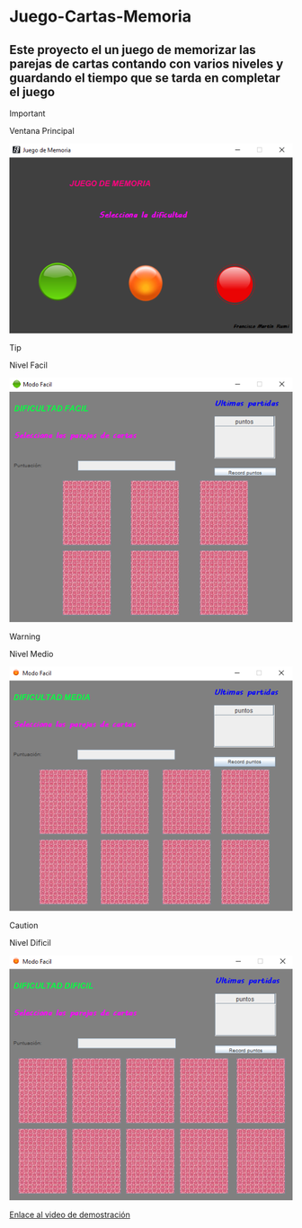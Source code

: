 # Juego-Cartas-Memoria

## Este proyecto el un juego de memorizar las parejas de cartas contando con varios niveles y guardando el tiempo que se tarda en completar el juego

> [!IMPORTANT]
> Ventana Principal

![](img/1.png)

> [!TIP]
> Nivel Facil

![](img/2.png)

> [!WARNING]
> Nivel Medio

![](img/3.png)

> [!CAUTION]
> Nivel Dificil

![](img/4.png)



[Enlace al video de demostración](https://youtu.be/wGvPme3U0CU)


